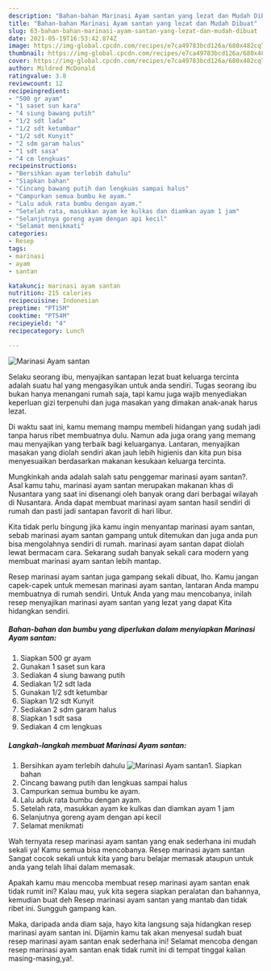 ```yaml
---
description: "Bahan-bahan Marinasi Ayam santan yang lezat dan Mudah Dibuat"
title: "Bahan-bahan Marinasi Ayam santan yang lezat dan Mudah Dibuat"
slug: 63-bahan-bahan-marinasi-ayam-santan-yang-lezat-dan-mudah-dibuat
date: 2021-05-19T16:53:42.874Z
image: https://img-global.cpcdn.com/recipes/e7ca49783bcd126a/680x482cq70/marinasi-ayam-santan-foto-resep-utama.jpg
thumbnail: https://img-global.cpcdn.com/recipes/e7ca49783bcd126a/680x482cq70/marinasi-ayam-santan-foto-resep-utama.jpg
cover: https://img-global.cpcdn.com/recipes/e7ca49783bcd126a/680x482cq70/marinasi-ayam-santan-foto-resep-utama.jpg
author: Mildred McDonald
ratingvalue: 3.8
reviewcount: 12
recipeingredient:
- "500 gr ayam"
- "1 saset sun kara"
- "4 siung bawang putih"
- "1/2 sdt lada"
- "1/2 sdt ketumbar"
- "1/2 sdt Kunyit"
- "2 sdm garam halus"
- "1 sdt sasa"
- "4 cm lengkuas"
recipeinstructions:
- "Bersihkan ayam terlebih dahulu"
- "Siapkan bahan"
- "Cincang bawang putih dan lengkuas sampai halus"
- "Campurkan semua bumbu ke ayam."
- "Lalu aduk rata bumbu dengan ayam."
- "Setelah rata, masukkan ayam ke kulkas dan diamkan ayam 1 jam"
- "Selanjutnya goreng ayam dengan api kecil"
- "Selamat menikmati"
categories:
- Resep
tags:
- marinasi
- ayam
- santan

katakunci: marinasi ayam santan 
nutrition: 215 calories
recipecuisine: Indonesian
preptime: "PT15M"
cooktime: "PT54M"
recipeyield: "4"
recipecategory: Lunch

---
```



![Marinasi Ayam santan](https://img-global.cpcdn.com/recipes/e7ca49783bcd126a/680x482cq70/marinasi-ayam-santan-foto-resep-utama.jpg)

Selaku seorang ibu, menyajikan santapan lezat buat keluarga tercinta adalah suatu hal yang mengasyikan untuk anda sendiri. Tugas seorang ibu bukan hanya menangani rumah saja, tapi kamu juga wajib menyediakan keperluan gizi terpenuhi dan juga masakan yang dimakan anak-anak harus lezat.

Di waktu  saat ini, kamu memang mampu membeli hidangan yang sudah jadi tanpa harus ribet membuatnya dulu. Namun ada juga orang yang memang mau menyajikan yang terbaik bagi keluarganya. Lantaran, menyajikan masakan yang diolah sendiri akan jauh lebih higienis dan kita pun bisa menyesuaikan berdasarkan makanan kesukaan keluarga tercinta. 



Mungkinkah anda adalah salah satu penggemar marinasi ayam santan?. Asal kamu tahu, marinasi ayam santan merupakan makanan khas di Nusantara yang saat ini disenangi oleh banyak orang dari berbagai wilayah di Nusantara. Anda dapat membuat marinasi ayam santan hasil sendiri di rumah dan pasti jadi santapan favorit di hari libur.

Kita tidak perlu bingung jika kamu ingin menyantap marinasi ayam santan, sebab marinasi ayam santan gampang untuk ditemukan dan juga anda pun bisa mengolahnya sendiri di rumah. marinasi ayam santan dapat diolah lewat bermacam cara. Sekarang sudah banyak sekali cara modern yang membuat marinasi ayam santan lebih mantap.

Resep marinasi ayam santan juga gampang sekali dibuat, lho. Kamu jangan capek-capek untuk memesan marinasi ayam santan, lantaran Anda mampu membuatnya di rumah sendiri. Untuk Anda yang mau mencobanya, inilah resep menyajikan marinasi ayam santan yang lezat yang dapat Kita hidangkan sendiri.

<!--inarticleads1-->

##### Bahan-bahan dan bumbu yang diperlukan dalam menyiapkan Marinasi Ayam santan:

1. Siapkan 500 gr ayam
1. Gunakan 1 saset sun kara
1. Sediakan 4 siung bawang putih
1. Sediakan 1/2 sdt lada
1. Gunakan 1/2 sdt ketumbar
1. Siapkan 1/2 sdt Kunyit
1. Sediakan 2 sdm garam halus
1. Siapkan 1 sdt sasa
1. Sediakan 4 cm lengkuas




<!--inarticleads2-->

##### Langkah-langkah membuat Marinasi Ayam santan:

1. Bersihkan ayam terlebih dahulu
<img src="https://img-global.cpcdn.com/steps/f6698922264c6775/160x128cq70/marinasi-ayam-santan-langkah-memasak-1-foto.jpg" alt="Marinasi Ayam santan">1. Siapkan bahan
1. Cincang bawang putih dan lengkuas sampai halus
1. Campurkan semua bumbu ke ayam.
1. Lalu aduk rata bumbu dengan ayam.
1. Setelah rata, masukkan ayam ke kulkas dan diamkan ayam 1 jam
1. Selanjutnya goreng ayam dengan api kecil
1. Selamat menikmati




Wah ternyata resep marinasi ayam santan yang enak sederhana ini mudah sekali ya! Kamu semua bisa mencobanya. Resep marinasi ayam santan Sangat cocok sekali untuk kita yang baru belajar memasak ataupun untuk anda yang telah lihai dalam memasak.

Apakah kamu mau mencoba membuat resep marinasi ayam santan enak tidak rumit ini? Kalau mau, yuk kita segera siapkan peralatan dan bahannya, kemudian buat deh Resep marinasi ayam santan yang mantab dan tidak ribet ini. Sungguh gampang kan. 

Maka, daripada anda diam saja, hayo kita langsung saja hidangkan resep marinasi ayam santan ini. Dijamin kamu tak akan menyesal sudah buat resep marinasi ayam santan enak sederhana ini! Selamat mencoba dengan resep marinasi ayam santan enak tidak rumit ini di tempat tinggal kalian masing-masing,ya!.

